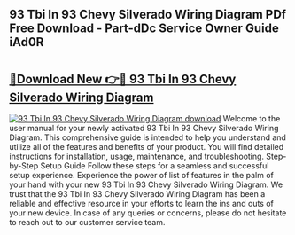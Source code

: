## 93 Tbi In 93 Chevy Silverado Wiring Diagram PDf Free Download - Part-dDc Service Owner Guide iAd0R

# <h2><a href="http://dfu70bk.blite.top/?on=93+Tbi+In+93+Chevy+Silverado+Wiring+Diagram">🔗Download New 👉🔴 93 Tbi In 93 Chevy Silverado Wiring Diagram</a></h2>

[![93 Tbi In 93 Chevy Silverado Wiring Diagram download](https://i.imgur.com/lujVjoI.png)](http://dfu70bk.blite.top/?on=93+Tbi+In+93+Chevy+Silverado+Wiring+Diagram)
Welcome to the user manual for your newly activated 93 Tbi In 93 Chevy Silverado Wiring Diagram. This comprehensive guide is intended to help you understand and utilize all of the features and benefits of your product. You will find detailed instructions for installation, usage, maintenance, and troubleshooting. Step-by-Step Setup Guide Follow these steps for a seamless and successful setup experience. Experience the power of list of features in the palm of your hand with your new 93 Tbi In 93 Chevy Silverado Wiring Diagram. We trust that the 93 Tbi In 93 Chevy Silverado Wiring Diagram has been a reliable and effective resource in your efforts to learn the ins and outs of your new device. In case of any queries or concerns, please do not hesitate to reach out to our customer service team.
